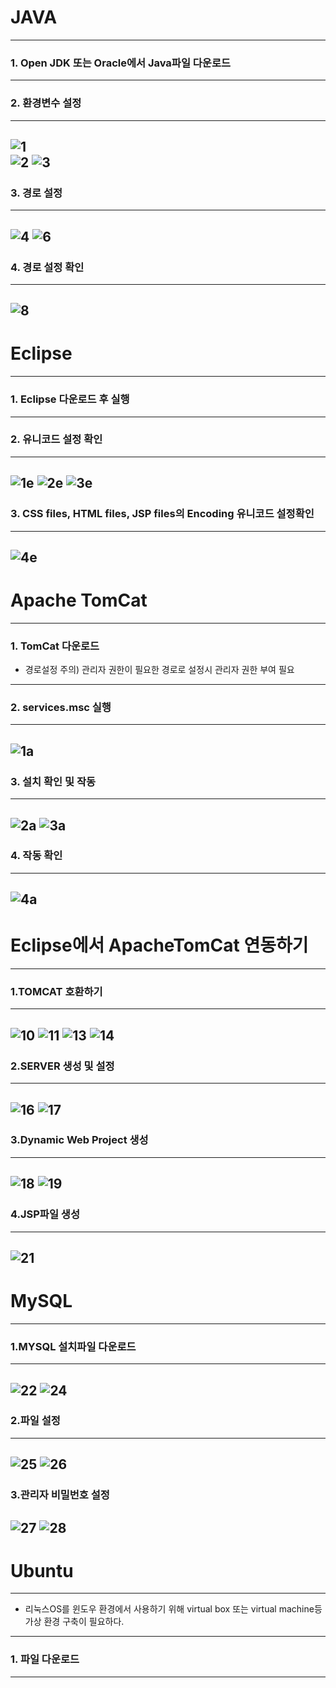 # JAVA
---
### 1. Open JDK 또는 Oracle에서 Java파일 다운로드
---
### 2. 환경변수 설정<br>
---
![1](https://github.com/user-attachments/assets/fdaeeb7b-55b0-4765-ab24-3a91e7f9a621)<br>
![2](https://github.com/user-attachments/assets/6e59c403-a185-47d9-b9e1-15dbc50bd132)
![3](https://github.com/user-attachments/assets/b1ee8b46-3794-4bbc-bbf3-ff85b185c15f)
---
### 3. 경로 설정
---
![4](https://github.com/user-attachments/assets/457dd2a6-903b-4b96-b134-05f08c4e0b11)
![6](https://github.com/user-attachments/assets/43674b38-b7d2-4f58-8858-fedbbd61a9a4)
---
### 4. 경로 설정 확인<br>
---
![8](https://github.com/user-attachments/assets/9c59cdcd-2ca9-4b53-b09b-0634c70e086a)
---

# Eclipse
---
### 1. Eclipse 다운로드 후 실행 
---
### 2. 유니코드 설정 확인
---
![1e](https://github.com/user-attachments/assets/bd5bbf1e-9e5e-4672-9ef5-ff992f117c50)
![2e](https://github.com/user-attachments/assets/2911d244-6f88-4b8d-987e-4a84fcaddd6b)
![3e](https://github.com/user-attachments/assets/f8461b5b-5911-4a15-bca7-43d4b5193a4b)
---
### 3. CSS files, HTML files, JSP files의 Encoding 유니코드 설정확인
---
![4e](https://github.com/user-attachments/assets/c78d4beb-482d-4870-a927-57995144ad4d)
---


# Apache TomCat
---
### 1. TomCat 다운로드
- 경로설정 주의) 관리자 권한이 필요한 경로로 설정시 관리자 권한 부여 필요
---
### 2. services.msc 실행
---
![1a](https://github.com/user-attachments/assets/2a2dfc63-d93d-42f1-831a-45a4fc025e26)
---
### 3. 설치 확인 및 작동
---
![2a](https://github.com/user-attachments/assets/fc3e5747-d71c-4166-b5d5-ed55be43199c)
![3a](https://github.com/user-attachments/assets/6c4f373d-3399-4f2d-975e-ba0b8f539c77)
---
### 4. 작동 확인
---
![4a](https://github.com/user-attachments/assets/8011e881-0e93-4ec9-929a-1d2744366077)
---



# Eclipse에서 ApacheTomCat 연동하기
---
### 1.TOMCAT 호환하기<br>
---
![10](https://github.com/user-attachments/assets/d7df9970-450d-4ccb-87a6-d487b7883f2e)
![11](https://github.com/user-attachments/assets/2e328069-f03b-402d-8d45-49224519f73a)
![13](https://github.com/user-attachments/assets/6bc0368f-99bd-4039-84f0-6c2e620c0147)
![14](https://github.com/user-attachments/assets/0350c571-15a9-483d-9656-28330d5d935a)
---
### 2.SERVER 생성 및 설정<br>
---
![16](https://github.com/user-attachments/assets/ae5d056b-8c03-4eca-9caa-7a4e5c876f82)
![17](https://github.com/user-attachments/assets/a1c9a65f-42ac-49f5-a9b5-8a563d880605)
---
### 3.Dynamic Web Project 생성<br>
---
![18](https://github.com/user-attachments/assets/7b95d3d8-1fc8-4cd9-b78d-525a74d92427)
![19](https://github.com/user-attachments/assets/e1bb3e2a-3e34-4633-8645-f7017c528a9e)
---
### 4.JSP파일 생성<br>
---
![21](https://github.com/user-attachments/assets/1d982c58-70d1-49c1-b464-d2d1f5738312)
---

# MySQL
---
### 1.MYSQL 설치파일 다운로드
---
![22](https://github.com/user-attachments/assets/c6955c12-ddcd-4dd7-9cae-1a975fc1c442)
![24](https://github.com/user-attachments/assets/14f7ce67-d3ab-47cd-ae04-37ef5e1ffba5)
---
### 2.파일 설정
---
![25](https://github.com/user-attachments/assets/af585caa-59af-47db-8598-ee12ed245822)
![26](https://github.com/user-attachments/assets/3f410161-b03d-40b2-986d-d43b7951f155)
---
### 3.관리자 비밀번호 설정
![27](https://github.com/user-attachments/assets/0040ba33-e7ff-40df-b996-05de1e119ff2)
![28](https://github.com/user-attachments/assets/dfaae481-9ba6-4dd5-8296-60f9304b3aac)
---

# Ubuntu
---
- 리눅스OS를 윈도우 환경에서 사용하기 위해 virtual box 또는 virtual machine등 가상 환경 구축이 필요하다. 
---
### 1. 파일 다운로드
---


